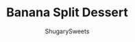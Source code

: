 ---
layout: ../../layouts/MarkdownPostLayout.astro
title: Banana Split Dessert
author: ShugarySweets
pubDate: 2019-01-15
description: "These No Bake Banana Split Cheesecake Bars just might be the best summer dessert. Delicious rich cheesecake with no oven needed, and topped with all the fruit, chocolate, and whipped cream!"
image_url: https://www.shugarysweets.com/wp-content/uploads/2014/04/banana-split-cheesecake-bars-3-e1403640748916.jpg
tags: ["Desserts","American"]
calories: 316
protein: 4
carbohydrates: 34
fats: 20
fiber: 3
ingredients: ["2 1/2 cups graham cracker crumbs (about 15 full crackers)","1/2 cup chopped pecans","1/4 cup unsalted butter, melted","3 packages (8 ounce each) cream cheese, softened","1 can (14 ounce) sweetened condensed milk","1 Tablespoon fresh lemon juice","8 ounce Cool Whip, thawed","1 can (12 ounce) Crushed Pineapple, drained","3 large bananas, sliced","8 ounce strawberries, sliced","8 ounce Cool Whip, thawed","1/2 cup mini chocolate chips","1/2 cup pecan halves","8 maraschino cherries, halved","2 Tablespoons chocolate syrup"]
serves: 16
time: "4 hours 15 minutes"
prepTime: "15 minutes"
instructions: ["For the crust, combine graham crackers and pecans in food processor. Process until crumbs. Add melted butter. Press into bottom of 13x9 baking dish.","For the filling, beat cream cheese with sweetened condensed milk and lemon juice for 3-5 minutes, until smooth and creamy. Fold in 8oz Cool Whip. Pour over graham crust.","Top with drained pineapple, sliced bananas and strawberries. Spread Cool Whip over berries.","Refrigerate 4 hours or overnight. When ready to serve, sprinkle with chocolate chips and pecans. Top with cherries and drizzle with chocolate syrup. ENJOY."]
nutrition: ["316 calories","34 grams carbohydrates","14 milligrams cholesterol","20 grams fat","3 grams fiber","4 grams protein","11 grams saturated fat","108 milligrams sodium","21 grams sugar","0 grams trans fat","8 grams unsaturated fat"]
---